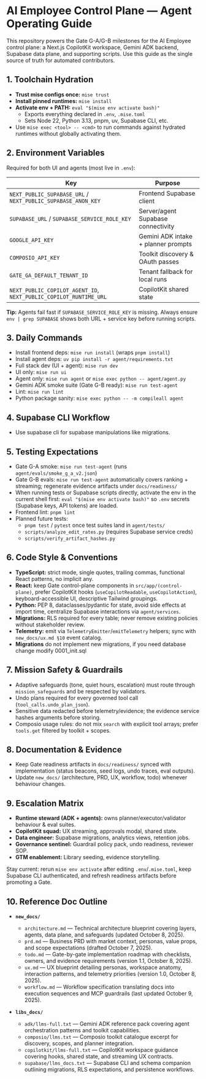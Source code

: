 # AI Employee Control Plane — Agent Operating Guide

This repository powers the Gate G-A/G-B milestones for the AI Employee control plane: a Next.js CopilotKit workspace, Gemini ADK backend, Supabase data plane, and supporting scripts. Use this guide as the single source of truth for automated contributors.

## 1. Toolchain Hydration

- **Trust mise configs once:** `mise trust`
- **Install pinned runtimes:** `mise install`
- **Activate env + PATH:** `eval "$(mise env activate bash)"`
  - Exports everything declared in `.env`, `.mise.toml`
  - Sets Node 22, Python 3.13, pnpm, uv, Supabase CLI, etc.
- Use `mise exec <tool> -- <cmd>` to run commands against hydrated runtimes without globally activating them.

## 2. Environment Variables

Required for both UI and agents (most live in `.env`):

| Key                                                               | Purpose                             |
| ----------------------------------------------------------------- | ----------------------------------- |
| `NEXT_PUBLIC_SUPABASE_URL` / `NEXT_PUBLIC_SUPABASE_ANON_KEY`      | Frontend Supabase client            |
| `SUPABASE_URL` / `SUPABASE_SERVICE_ROLE_KEY`                      | Server/agent Supabase connectivity  |
| `GOOGLE_API_KEY`                                                  | Gemini ADK intake + planner prompts |
| `COMPOSIO_API_KEY`                                                | Toolkit discovery & OAuth passes    |
| `GATE_GA_DEFAULT_TENANT_ID`                                       | Tenant fallback for local runs      |
| `NEXT_PUBLIC_COPILOT_AGENT_ID`, `NEXT_PUBLIC_COPILOT_RUNTIME_URL` | CopilotKit shared state             |

**Tip:** Agents fail fast if `SUPABASE_SERVICE_ROLE_KEY` is missing. Always ensure `env | grep SUPABASE` shows both URL + service key before running scripts.

## 3. Daily Commands

- Install frontend deps: `mise run install` (wraps `pnpm install`)
- Install agent deps: `uv pip install -r agent/requirements.txt`
- Full stack dev (UI + agent): `mise run dev`
- UI only: `mise run ui`
- Agent only: `mise run agent` or `mise exec python -- agent/agent.py`
- Gemini ADK smoke suite (Gate G-B ready): `mise run test-agent`
- Lint: `mise run lint`
- Python package sanity: `mise exec python -- -m compileall agent`

## 4. Supabase CLI Workflow

- Use supabase cli for supabase manipulations like migrations.

## 5. Testing Expectations

- Gate G-A smoke: `mise run test-agent` (runs `agent/evals/smoke_g_a_v2.json`)
- Gate G-B evals: `mise run test-agent` automatically covers ranking + streaming; regenerate evidence artifacts under `docs/readiness/`
- When running tests or Supabase scripts directly, activate the env in the current shell first: `eval "$(mise env activate bash)"` so `.env` secrets (Supabase keys, API tokens) are loaded.
- Frontend lint: `pnpm lint`
- Planned future tests:
  - `pnpm test` / `pytest` once test suites land in `agent/tests/`
  - `scripts/analyze_edit_rates.py` (requires Supabase service creds)
  - `scripts/verify_artifact_hashes.py`

## 6. Code Style & Conventions

- **TypeScript:** strict mode, single quotes, trailing commas, functional React patterns, no implicit any.
- **React:** keep Gate control-plane components in `src/app/(control-plane)`, prefer CopilotKit hooks (`useCopilotReadable`, `useCopilotAction`), keyboard-accessible UI, descriptive Tailwind groupings.
- **Python:** PEP 8, dataclasses/pydantic for state, avoid side effects at import time, centralize Supabase interactions via `agent/services`.
- **Migrations:** RLS required for every table; never remove existing policies without stakeholder review.
- **Telemetry:** emit via `TelemetryEmitter`/`emitTelemetry` helpers; sync with `new_docs/ux.md §10` event catalog.
- **Migrations** do not implement new migrations, if you need database change modify 0001_init.sql

## 7. Mission Safety & Guardrails

- Adaptive safeguards (tone, quiet hours, escalation) must route through `mission_safeguards` and be respected by validators.
- Undo plans required for every governed tool call (`tool_calls.undo_plan_json`).
- Sensitive data redacted before telemetry/evidence; the evidence service hashes arguments before storing.
- Composio usage rules: do not mix `search` with explicit tool arrays; prefer `tools.get` filtered by toolkit + scopes.

## 8. Documentation & Evidence

- Keep Gate readiness artifacts in `docs/readiness/` synced with implementation (status beacons, seed logs, undo traces, eval outputs).
- Update `new_docs/` (architecture, PRD, UX, workflow, todo) whenever behaviour changes.

## 9. Escalation Matrix

- **Runtime steward (ADK + agents):** owns planner/executor/validator behaviour & eval suites.
- **CopilotKit squad:** UX streaming, approvals modal, shared state.
- **Data engineer:** Supabase migrations, analytics views, retention jobs.
- **Governance sentinel:** Guardrail policy pack, undo readiness, reviewer SOP.
- **GTM enablement:** Library seeding, evidence storytelling.

Stay current: rerun `mise env activate` after editing `.env`/`.mise.toml`, keep Supabase CLI authenticated, and refresh readiness artifacts before promoting a Gate.

## 10. Reference Doc Outline

- **`new_docs/`**
  - `architecture.md` — Technical architecture blueprint covering layers, agents, data plane, and safeguards (updated October 8, 2025).
  - `prd.md` — Business PRD with market context, personas, value props, and scope expectations (drafted October 7, 2025).
  - `todo.md` — Gate-by-gate implementation roadmap with checklists, owners, and evidence requirements (version 1.1, October 8, 2025).
  - `ux.md` — UX blueprint detailing personas, workspace anatomy, interaction patterns, and telemetry priorities (version 1.0, October 8, 2025).
  - `workflow.md` — Workflow specification translating docs into execution sequences and MCP guardrails (last updated October 9, 2025).

- **`libs_docs/`**
  - `adk/llms-full.txt` — Gemini ADK reference pack covering agent orchestration patterns and toolkit capabilities.
  - `composio/llms.txt` — Composio toolkit catalogue excerpt for discovery, scopes, and planner integration.
  - `copilotkit/llms-full.txt` — CopilotKit workspace guidance covering hooks, shared state, and streaming UX contracts.
  - `supabase/llms_docs.txt` — Supabase CLI and schema companion outlining migrations, RLS expectations, and persistence workflows.
